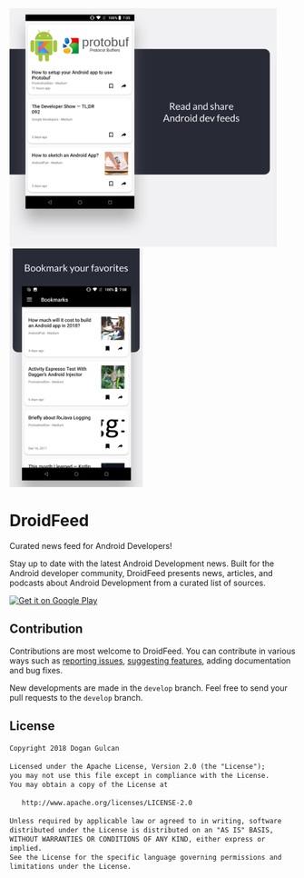 <img  src="/art/Screenshot 1_v4.png" height="420"/><img  src="/art/Screenshot 2_v4.png" height="420"/><img  src="/art/Screenshot 3_v4.png" height="420"/>

# DroidFeed
Curated news feed for Android Developers!

Stay up to date with the latest Android Development news. Built for the Android developer community, DroidFeed presents news, articles, and podcasts about Android Development from a curated list of sources.

<a  href='https://play.google.com/store/apps/details?id=com.droidfeed&referrer=utm_source%3Dgithub'><img width="200" alt='Get it on Google Play' src='https://play.google.com/intl/en_us/badges/images/generic/en_badge_web_generic.png'/></a>

Contribution
------------
Contributions are most welcome to DroidFeed. You can contribute in various ways such as [reporting issues](https://github.com/dgngulcan/droid-feed/issues), [suggesting features](https://github.com/dgngulcan/droid-feed/issues), adding documentation and bug fixes.

New developments are made in the `develop` branch. Feel free to send your pull requests to the `develop` branch.

License
-------

    Copyright 2018 Dogan Gulcan

    Licensed under the Apache License, Version 2.0 (the "License");
    you may not use this file except in compliance with the License.
    You may obtain a copy of the License at

       http://www.apache.org/licenses/LICENSE-2.0

    Unless required by applicable law or agreed to in writing, software
    distributed under the License is distributed on an "AS IS" BASIS,
    WITHOUT WARRANTIES OR CONDITIONS OF ANY KIND, either express or implied.
    See the License for the specific language governing permissions and
    limitations under the License.
